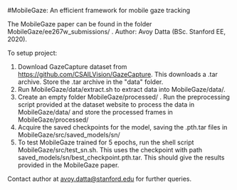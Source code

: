 #MobileGaze: An efficient framework for mobile gaze tracking

The MobileGaze paper can be found in the folder MobileGaze/ee267w_submissions/ . 
Author: Avoy Datta (BSc. Stanford EE, 2020). 

To setup project:

1. Download GazeCapture dataset from https://github.com/CSAILVision/GazeCapture. This downloads a .tar archive. Store the .tar archive in the "data" folder.
2. Run MobileGaze/data/extract.sh to extract data into MobileGaze/data/.
3. Create an empty folder MobileGaze/processed/ . Run the preprocessing script provided at the dataset website to process the data in MobileGaze/data/ and store the processed frames in MobileGaze/processed/ 
4. Acquire the saved checkpoints for the model, saving the .pth.tar files in MobileGaze/src/saved_models/sn/
5. To test MobileGaze trained for 5 epochs, run the shell script MobileGaze/src/test_sn.sh. This uses the checkpoint with path saved_models/sn/best_checkpoint.pth.tar. This should give the results provided in the MobileGaze paper. 

Contact author at avoy.datta@stanford.edu for further queries. 
